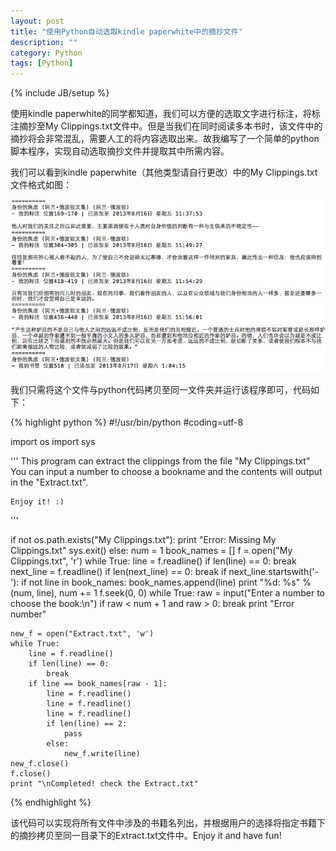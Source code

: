 ```yaml
---
layout: post
title: "使用Python自动选取kindle paperwhite中的摘抄文件"
description: ""
category: Python
tags: [Python]
---
```

{% include JB/setup %}

使用kindle paperwhite的同学都知道，我们可以方便的选取文字进行标注，将标注摘抄至My Clippings.txt文件中。但是当我们在同时阅读多本书时，该文件中的摘抄将会非常混乱，需要人工的将内容选取出来。故我编写了一个简单的python脚本程序，实现自动选取摘抄文件并提取其中所需内容。

我们可以看到kindle paperwhite（其他类型请自行更改）中的My Clippings.txt文件格式如图：

<p><img src="/images/blogImgs/clippings.jpg"></p>

我们只需将这个文件与python代码拷贝至同一文件夹并运行该程序即可，代码如下：

{% highlight python %}
#!/usr/bin/python
#coding=utf-8

import os
import sys

'''
	This program can extract the clippings from the file "My Clippings.txt"
	You can input a number to choose a bookname and the contents will output
	in the "Extract.txt".

	Enjoy it! :)
'''

if not os.path.exists("My Clippings.txt"):
	print "Error: Missing My Clippings.txt"
	sys.exit()
else:
	num = 1
	book_names = []
	f = open("My Clippings.txt", 'r')
	while True:
		line = f.readline()
		if len(line) == 0:
			break
		next_line = f.readline()
		if len(next_line) == 0:
			break
		if next_line.startswith('-'):
			if not line in book_names:
				book_names.append(line)
				print "%d: %s" %(num, line),
				num += 1
	f.seek(0, 0)
	while True: 
		raw = input("Enter a number to choose the book:\n")
		if raw < num + 1 and raw > 0:
			break
		print "Error number"

	new_f = open("Extract.txt", 'w')
	while True:
		line = f.readline()
		if len(line) == 0:
			break
		if line == book_names[raw - 1]:
			line = f.readline()
			line = f.readline()
			line = f.readline()
			if len(line) == 2:
				pass
			else:
				new_f.write(line)
	new_f.close()
	f.close()
	print "\nCompleted! check the Extract.txt"

{% endhighlight %}

该代码可以实现将所有文件中涉及的书籍名列出，并根据用户的选择将指定书籍下的摘抄拷贝至同一目录下的Extract.txt文件中。Enjoy it and have fun!